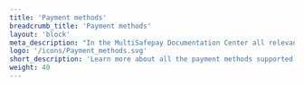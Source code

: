 ```yaml
---
title: 'Payment methods'
breadcrumb_title: 'Payment methods'
layout: 'block'
meta_description: "In the MultiSafepay Documentation Center all relevant information regarding our Plugins and API. As well as Support pages for Payment Method, Tools and General Questions. You can also find the contact details of our Support Team and Integration Team."
logo: '/icons/Payment_methods.svg'
short_description: 'Learn more about all the payment methods supported by MultiSafepay.'
weight: 40
---
```



